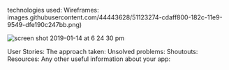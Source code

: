  technologies used:
Wireframes:
images.githubusercontent.com/44443628/51123274-cdaff800-182c-11e9-9549-dfe190c247bb.png)

![screen shot 2019-01-14 at 6 24 30 pm](https://user-images.githubusercontent.com/44443628/51123320-e3bdb880-182c-11e9-95f4-5efd7ec5c550.png)


User Stories:
The approach taken:
Unsolved problems:
Shoutouts:
Resources:
Any other useful information about your app:
